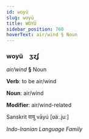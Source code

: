 ```yaml
---
id: woyü
slug: woyü
title: WOYÜ
sidebar_position: 760
hoverText: air/wind § Noun
---
```


### woyü&emsp;<span kind="abugida">ʒɀʄ</span>

*air/wind* **§** Noun

**Verb**: to be air/wind

**Noun**: air/wind

**Modifier**: air/wind-related

Sanskrit वायु vāyú [ʋäː.juː]

*Indo-Iranian Language Family*